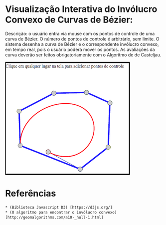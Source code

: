 # Visualização Interativa do Invólucro Convexo de Curvas de Bézier:

Descrição: o usuário entra via mouse com os pontos de controle de uma curva de Bézier. O número de pontos de controle é arbitrário, sem limite. O sistema desenha a curva de Bézier e o correspondente invólucro convexo, em tempo real, pois o usuário poderá mover os pontos. As avaliações da curva deverão ser feitos obrigatoriamente com o Algoritmo de de Casteljau. 

![Bezier](bezier.png)

# Referências

	* (Biblioteca Javascript D3) [https://d3js.org/]
	* (O algoritmo para encontrar o invólucro convexo) [http://geomalgorithms.com/a10-_hull-1.html]
